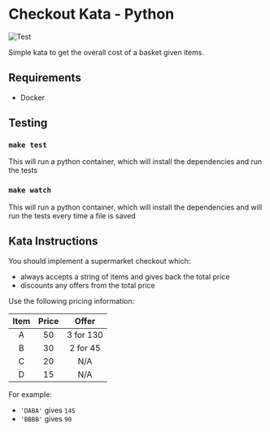 # Checkout Kata - Python

![Test](https://github.com/scooper91/checkout-kata-python/workflows/Test/badge.svg)

Simple kata to get the overall cost of a basket given items.

## Requirements

 - Docker

## Testing

### `make test`

This will run a python container, which will install the dependencies and run the tests

### `make watch`

This will run a python container, which will install the dependencies and will run the tests every time a file is saved

## Kata Instructions

You should implement a supermarket checkout which:
- always accepts a string of items and gives back the total price
- discounts any offers from the total price

Use the following pricing information:

| Item  | Price | Offer     |
| :---: | :---: | :---:     |
| A     | 50    | 3 for 130 |
| B     | 30    | 2 for 45  |
| C     | 20    | N/A       |
| D     | 15    | N/A       |

For example:
- `'DABA'` gives `145`
- `'BBBB'` gives `90`
